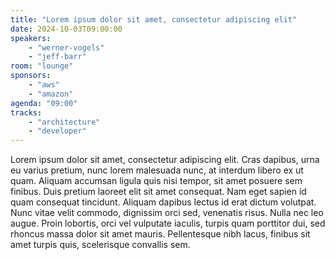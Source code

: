 ```yaml
---
title: "Lorem ipsum dolor sit amet, consectetur adipiscing elit"
date: 2024-10-03T09:00:00
speakers:
    - "werner-vogels"
    - "jeff-barr"
room: "lounge"
sponsors: 
    - "aws"
    - "amazon"
agenda: "09:00"
tracks:
    - "architecture"
    - "developer"
---
```


Lorem ipsum dolor sit amet, consectetur adipiscing elit. Cras dapibus, urna eu varius pretium, nunc lorem malesuada nunc, at interdum libero ex ut quam. Aliquam accumsan ligula quis nisi tempor, sit amet posuere sem finibus. Duis pretium laoreet elit sit amet consequat. Nam eget sapien id quam consequat tincidunt. Aliquam dapibus lectus id erat dictum volutpat. Nunc vitae velit commodo, dignissim orci sed, venenatis risus. Nulla nec leo augue. Proin lobortis, orci vel vulputate iaculis, turpis quam porttitor dui, sed rhoncus massa dolor sit amet mauris. Pellentesque nibh lacus, finibus sit amet turpis quis, scelerisque convallis sem.